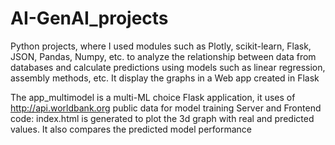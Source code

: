 # AI-GenAI_projects
Python projects, where I used modules such as Plotly, scikit-learn, Flask, JSON, Pandas, Numpy, etc. to analyze the relationship between data from databases and calculate predictions using models such as linear regression, assembly methods, etc. It display the graphs in a Web app created in Flask

The app_multimodel is a multi-ML choice Flask application, it uses of http://api.worldbank.org public data for model training
Server and Frontend code: index.html is generated to plot the 3d graph with real and predicted values. It also compares the predicted model performance
